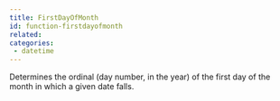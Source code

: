 ```yaml
---
title: FirstDayOfMonth
id: function-firstdayofmonth
related:
categories:
 - datetime
---
```


Determines the ordinal (day number, in the year) of the first day of the month in which a given date falls.